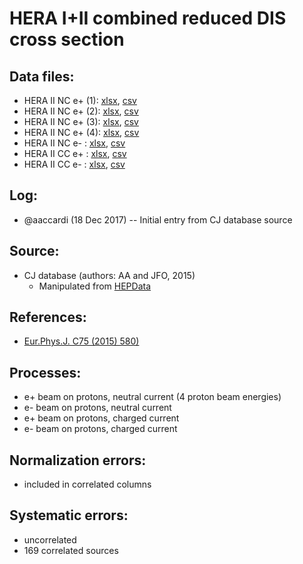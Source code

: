 # HERA I+II combined reduced DIS cross section

## Data files: 
  * HERA II NC e+ (1): [xlsx](../data/JAM/10026.xlsx), [csv](../data/JAM/csv/10026.csv)
  * HERA II NC e+ (2): [xlsx](../data/JAM/10027.xlsx), [csv](../data/JAM/csv/10027.csv)
  * HERA II NC e+ (3): [xlsx](../data/JAM/10028.xlsx), [csv](../data/JAM/csv/10028.csv)
  * HERA II NC e+ (4): [xlsx](../data/JAM/10029.xlsx), [csv](../data/JAM/csv/10029.csv)
  * HERA II NC e-    : [xlsx](../data/JAM/10030.xlsx), [csv](../data/JAM/csv/10030.csv)     
  * HERA II CC e+    : [xlsx](../data/JAM/10031.xlsx), [csv](../data/JAM/csv/10031.csv)     
  * HERA II CC e-    : [xlsx](../data/JAM/10032.xlsx), [csv](../data/JAM/csv/10032.csv)   

## Log:
  * @aaccardi (18 Dec 2017) -- Initial entry from CJ database source

## Source:
  * CJ database (authors: AA and JFO, 2015)
    * Manipulated from [HEPData](http://hepdata.cedar.ac.uk/view/ins1377206)

## References:
  * [Eur.Phys.J. C75 (2015) 580)](https://inspirehep.net/record/1377206?ln=en) 

## Processes:
  * e+ beam on protons, neutral current (4 proton beam energies)
  * e- beam on protons, neutral current
  * e+ beam on protons, charged current
  * e- beam on protons, charged current

## Normalization errors:
  * included in correlated columns
    
## Systematic errors:
  * uncorrelated
  * 169 correlated sources
